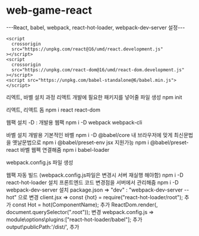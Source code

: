 # web-game-react

---React, babel, webpack, react-hot-loader, webpack-dev-server 설정---

    <script
      crossorigin
      src="https://unpkg.com/react@16/umd/react.development.js"
    ></script>
    <script
      crossorigin
      src="https://unpkg.com/react-dom@16/umd/react-dom.development.js"
    ></script>
    <script src="https://unpkg.com/babel-standalone@6/babel.min.js"></script>

리엑트, 바벨 설치 과정
리액트 개발에 필요한 패키지를 넣어줄 파일 생성
npm init

리액트, 리액트 돔
npm i react react-dom

웹팩 설치
-D : 개발용 웹팩
npm i -D webpack webpack-cli

바벨 설치
개발용
기본적인 바벨
npm i -D @babel/core
내 브라우저에 맞게 최신문법을 옛날문법으로
npm i @babel/preset-env
jsx 지원가능
npm i @babel/preset-react
바벨 웹펙 연결해줌
npm i babel-loader

webpack.config.js 파일 생성

웹팩 자동 빌드 (webpack.config.js파일은 변경시 서버 재실행 해야함)
npm i -D react-hot-loader 설치
프론트엔드 코드 변경점을 서버에서 관리해줌
npm i -D webpack-dev-server 설치
package.json => "dev" : "webpack-dev-server --hot" 으로 변경
client.jsx =>
const {hot} = require("react-hot-loader/root"); 추가
const Hot = hot(ComponentName); 추가
ReactDom.render(<Hot/>, document.querySelector(".root")); 변경
webpack.config.js =>
module\options\plugins:["react-hot-loader/babel"]; 추가
output\publicPath:'/dist/', 추가

